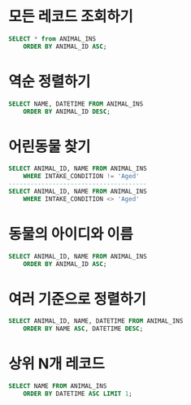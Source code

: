 # 모든 레코드 조회하기
```SQL
SELECT * from ANIMAL_INS
    ORDER BY ANIMAL_ID ASC;
```


# 역순 정렬하기
```SQL
SELECT NAME, DATETIME FROM ANIMAL_INS
    ORDER BY ANIMAL_ID DESC;
```


# 어린동물 찾기
```SQL
SELECT ANIMAL_ID, NAME FROM ANIMAL_INS
    WHERE INTAKE_CONDITION != 'Aged'
--------------------------------------
SELECT ANIMAL_ID, NAME FROM ANIMAL_INS
    WHERE INTAKE_CONDITION <> 'Aged'
```

# 동물의 아이디와 이름
```SQL
SELECT ANIMAL_ID, NAME FROM ANIMAL_INS
    ORDER BY ANIMAL_ID ASC;
```


# 여러 기준으로 정렬하기
```SQL
SELECT ANIMAL_ID, NAME, DATETIME FROM ANIMAL_INS
    ORDER BY NAME ASC, DATETIME DESC;
```


# 상위 N개 레코드
```SQL
SELECT NAME FROM ANIMAL_INS
    ORDER BY DATETIME ASC LIMIT 1;
```
